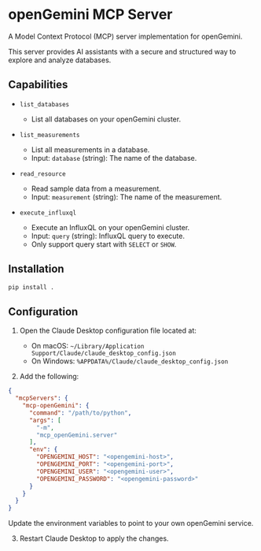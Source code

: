 # openGemini MCP Server

A Model Context Protocol (MCP) server implementation for openGemini.

This server provides AI assistants with a secure and structured way to explore and analyze databases.

## Capabilities

* `list_databases`
  - List all databases on your openGemini cluster.

* `list_measurements`
  - List all measurements in a database.
  - Input: `database` (string): The name of the database.

* `read_resource`
  - Read sample data from a measurement.
  - Input: `measurement` (string): The name of the measurement.

* `execute_influxql`
  - Execute an InfluxQL on your openGemini cluster.
  - Input: `query` (string): InfluxQL query to execute.
  - Only support query start with `SELECT` or `SHOW`.

## Installation
```bash
pip install .
```

## Configuration

1. Open the Claude Desktop configuration file located at:
   - On macOS: `~/Library/Application Support/Claude/claude_desktop_config.json`
   - On Windows: `%APPDATA%/Claude/claude_desktop_config.json`

2. Add the following:

```json
{
  "mcpServers": {
    "mcp-openGemini": {
      "command": "/path/to/python",
      "args": [
        "-m",
        "mcp_openGemini.server"
      ],
      "env": {
        "OPENGEMINI_HOST": "<opengemini-host>",
        "OPENGEMINI_PORT": "<opengemini-port>",
        "OPENGEMINI_USER": "<opengemini-user>",
        "OPENGEMINI_PASSWORD": "<opengemini-password>"
      }
    }
  }
}
```

Update the environment variables to point to your own openGemini service.

3. Restart Claude Desktop to apply the changes.
